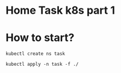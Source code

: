 # Home Task k8s part 1


# How to start? 

```
kubectl create ns task
```

```
kubectl apply -n task -f ./
```
